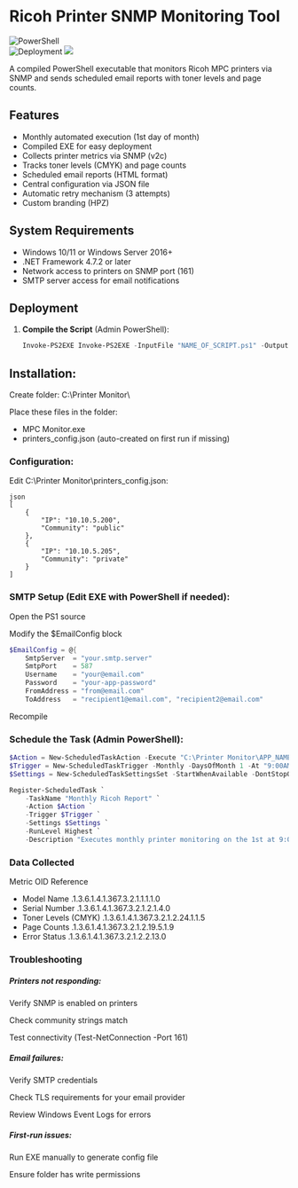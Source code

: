 # Ricoh Printer SNMP Monitoring Tool

![PowerShell](https://img.shields.io/badge/PowerShell-v5.1+-blue.svg)  
![Deployment](https://img.shields.io/badge/Schedule-Monthly%201st-brightgreen)
![](https://img.shields.io/badge/Self_Made-Windows-blue)

A compiled PowerShell executable that monitors Ricoh MPC printers via SNMP and sends scheduled email reports with toner levels and page counts.

## Features

- Monthly automated execution (1st day of month)
- Compiled EXE for easy deployment
- Collects printer metrics via SNMP (v2c)
- Tracks toner levels (CMYK) and page counts
- Scheduled email reports (HTML format)
- Central configuration via JSON file
- Automatic retry mechanism (3 attempts)
- Custom branding (HPZ)

## System Requirements

- Windows 10/11 or Windows Server 2016+
- .NET Framework 4.7.2 or later
- Network access to printers on SNMP port (161)
- SMTP server access for email notifications

## Deployment

1. **Compile the Script** (Admin PowerShell):
   ```powershell
   Invoke-PS2EXE Invoke-PS2EXE -InputFile "NAME_OF_SCRIPT.ps1" -OutputFile "APP_NAME.exe" -IconFile "ICON.ico" -Title "TITLE" -Company "COMPANY" -Product "PRODUCT" -Description "DESCRIPTION OF APP"


## Installation:

Create folder: C:\Printer Monitor\

Place these files in the folder:

- MPC Monitor.exe
- printers_config.json (auto-created on first run if missing)

### Configuration:

Edit C:\Printer Monitor\printers_config.json:


```
json
[
    {
        "IP": "10.10.5.200",
        "Community": "public"
    },
    {
        "IP": "10.10.5.205",
        "Community": "private"
    }
]
```


### SMTP Setup (Edit EXE with PowerShell if needed):

Open the PS1 source

Modify the $EmailConfig block

```powershell
$EmailConfig = @{
    SmtpServer  = "your.smtp.server"
    SmtpPort    = 587
    Username    = "your@email.com"
    Password    = "your-app-password"  
    FromAddress = "from@email.com"
    ToAddress   = "recipient1@email.com", "recipient2@email.com"
```

Recompile


### Schedule the Task (Admin PowerShell):

```powershell
$Action = New-ScheduledTaskAction -Execute "C:\Printer Monitor\APP_NAME.exe"
$Trigger = New-ScheduledTaskTrigger -Monthly -DaysOfMonth 1 -At "9:00AM"
$Settings = New-ScheduledTaskSettingsSet -StartWhenAvailable -DontStopOnIdleEnd

Register-ScheduledTask `
    -TaskName "Monthly Ricoh Report" `
    -Action $Action `
    -Trigger $Trigger `
    -Settings $Settings `
    -RunLevel Highest `
    -Description "Executes monthly printer monitoring on the 1st at 9:00 AM"
```

### Data Collected

Metric	OID Reference
- Model Name	.1.3.6.1.4.1.367.3.2.1.1.1.1.0
- Serial Number	.1.3.6.1.4.1.367.3.2.1.2.1.4.0
- Toner Levels (CMYK)	.1.3.6.1.4.1.367.3.2.1.2.24.1.1.5
- Page Counts	.1.3.6.1.4.1.367.3.2.1.2.19.5.1.9
- Error Status	.1.3.6.1.4.1.367.3.2.1.2.2.13.0

### Troubleshooting

##### Printers not responding:

Verify SNMP is enabled on printers

Check community strings match

Test connectivity (Test-NetConnection <IP> -Port 161)

##### Email failures:

Verify SMTP credentials

Check TLS requirements for your email provider

Review Windows Event Logs for errors

##### First-run issues:

Run EXE manually to generate config file

Ensure folder has write permissions


